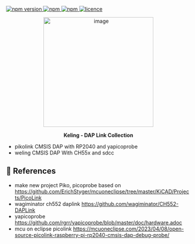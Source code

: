 <p>
  <a href="">
    <img alt="npm version" src="https://badgen.net/github/commits/ahsanu123/keling/">
  </a>
  <a href="">
    <img alt="npm" src="https://badgen.net/github/contributors/ahsanu123/keling/">
  </a>
  <a href="">
    <img alt="npm" src="https://badgen.net/github/branches/ahsanu123/keling/">
  </a>
  <a href="https://github.com/ahsanu123/keling/blob/main/LICENSE">
    <img alt="licence" src="https://badgen.net/github/license/ahsanu123/keling/">
  </a>
</p>

<p align="center">
 <img  height="300" alt="image" src="https://github.com/user-attachments/assets/4e00cc0a-fd56-4bb6-8ffb-0a9989021df4" />
</p>
 
<p align="center">
   <b> Keling - DAP Link Collection </b>
</p> 

- pikolink CMSIS DAP with RP2040 and yapicoprobe
- weling CMSIS DAP With CH55x and sdcc

## 🐑 References

- make new project Piko, picoprobe based on https://github.com/ErichStyger/mcuoneclipse/tree/master/KiCAD/Projects/PicoLink
- wagiminator ch552 daplink https://github.com/wagiminator/CH552-DAPLink
- yapicoprobe https://github.com/rgrr/yapicoprobe/blob/master/doc/hardware.adoc
- mcu on eclipse picolink https://mcuoneclipse.com/2023/04/08/open-source-picolink-raspberry-pi-rp2040-cmsis-dap-debug-probe/



